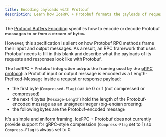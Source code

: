 ```yaml
---
title: Encoding payloads with Protobuf
description: Learn how IceRPC + Protobuf formats the payloads of requests and responses.
---
```


The [Protocol Buffers Encoding] specifies how to encode or decode Protobuf messages to or from a stream of bytes.

However, this specification is silent on how Protobuf RPC methods frame their input and output messages. As a result, an
RPC framework that uses Protobuf needs to fill in this blank and describe what the payloads of its requests and
responses look like with Protobuf.

The IceRPC + Protobuf integration adopts the framing used by the [gRPC protocol]: a Protobuf input or output message
is encoded as a Length-Prefixed-Message inside a request or response payload:

- the first byte (`Compressed-Flag`) can be 0 or 1 (not compressed or compressed)
- the next 4 bytes (`Message-Length`) hold the length of the Protobuf-encoded message as an unsigned integer
  (big-endian ordering)
- the following bytes are the Protobuf-encoded message

It's a simple and uniform framing. IceRPC + Protobuf does not currently provide support for gRPC-style compression
(`Compress-Flag` set to 1) so `Compress-Flag` is always set to 0.

[gRPC protocol]: https://github.com/grpc/grpc/blob/master/doc/PROTOCOL-HTTP2.md
[Protocol Buffers Encoding]: https://protobuf.dev/programming-guides/encoding/
